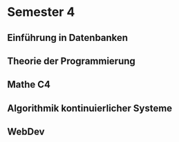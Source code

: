 # Semester 4

## Einführung in Datenbanken
## Theorie der Programmierung
## Mathe C4
## Algorithmik kontinuierlicher Systeme

## WebDev